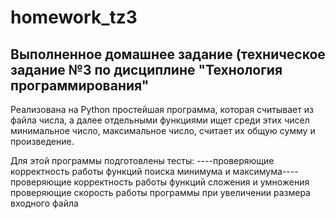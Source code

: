 # homework_tz3
## Выполненное домашнее задание (техническое задание №3 по дисциплине "Технология программирования"
Реализована на Python простейшая программа, которая считывает из файла числа, а далее отдельными функциями ищет среди этих чисел минимальное число, максимальное число, считает их общую сумму и произведение. 

Для этой программы подготовлены тесты:
----проверяющие корректность работы функций поиска минимума и максимума----
проверяющие корректность работы функций сложения и умножения
проверяющие скорость работы программы при увеличении размера входного файла
